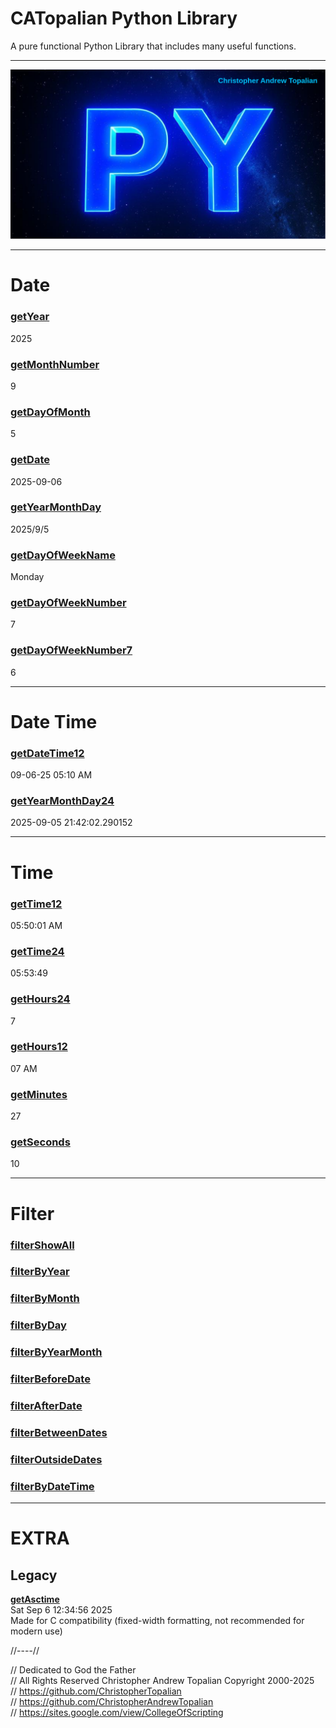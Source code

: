 # CATopalian Python Library
A pure functional Python Library that includes many useful functions.

---

![py001](src/media/textures/bg/py001.png)

---

# **Date**

### [**getYear**](src/py/date/getYear.py)  
2025

### [**getMonthNumber**](src/py/date/getMonthNumber.py)  
9

### [**getDayOfMonth**](src/py/date/getDayOfMonth.py)  
5

### [**getDate**](src/py/date/getDate.py)  
2025-09-06

### [**getYearMonthDay**](src/py/date/getYearMonthDay.py)  
2025/9/5

### [**getDayOfWeekName**](src/py/date/getDayOfWeekName.py)  
Monday

### [**getDayOfWeekNumber**](src/py/date/getDayOfWeekNumber.py)  
7

### [**getDayOfWeekNumber7**](src/py/date/getDayOfWeekNumber7.py)  
6

---

# **Date Time**

### [**getDateTime12**](src/py/date_time/getDateTime12.py)  
09-06-25 05:10 AM

### [**getYearMonthDay24**](src/py/date_time/getYearMonthDay24.py)  
2025-09-05 21:42:02.290152

---

# Time

### [**getTime12**](src/py/time/getTime12.py)  
05:50:01 AM  

### [**getTime24**](src/py/time/getTime24.py)  
05:53:49  

### [**getHours24**](src/py/time/getHours24.py)  
7 

### [**getHours12**](src/py/time/getHours12.py)  
07 AM

### [**getMinutes**](src/py/time/getMinutes.py)  
27

### [**getSeconds**](src/py/time/getSeconds.py)  
10

---

# Filter
### [**filterShowAll**](src/py/filter/filterShowAll.py)  

### [**filterByYear**](src/py/filter/filterByYear.py)  

### [**filterByMonth**](src/py/filter/filterByMonth.py)  

### [**filterByDay**](src/py/filter/filterByDay.py)  

### [**filterByYearMonth**](src/py/filter/filterByYearMonth.py)  

### [**filterBeforeDate**](src/py/filter/filterBeforeDate.py)  

### [**filterAfterDate**](src/py/filter/filterAfterDate.py)  

### [**filterBetweenDates**](src/py/filter/filterBetweenDates.py)  

### [**filterOutsideDates**](src/py/filter/filterOutsideDates.py)  

### [**filterByDateTime**](src/py/filter/filterByDateTime.py)  

---

# EXTRA

## Legacy

[**getAsctime**](src/py/legacy/getAsctime.py)  
Sat Sep  6 12:34:56 2025  
Made for C compatibility (fixed-width formatting, not recommended for modern use)  

//----//

// Dedicated to God the Father  
// All Rights Reserved Christopher Andrew Topalian Copyright 2000-2025  
// https://github.com/ChristopherTopalian  
// https://github.com/ChristopherAndrewTopalian  
// https://sites.google.com/view/CollegeOfScripting

